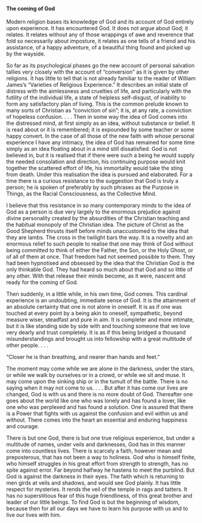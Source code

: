 #### The coming of God

Modern religion bases its knowledge of God and its account of God
entirely upon experience. It has encountered God. It does not argue
about God; it relates. It relates without any of those wrappings of awe
and reverence that fold so necessarily about imposture, it relates as
one tells of a friend and his assistance, of a happy adventure, of a
beautiful thing found and picked up by the wayside.

So far as its psychological phases go the new account of personal
salvation tallies very closely with the account of “conversion” as it is
given by other religions. It has little to tell that is not already
familiar to the reader of William James’s “Varieties of Religious
Experience.” It describes an initial state of distress with the
aimlessness and cruelties of life, and particularly with the futility of
the individual life, a state of helpless self-disgust, of inability to
form any satisfactory plan of living. This is the common prelude known
to many sorts of Christian as “conviction of sin”; it is, at any rate, a
conviction of hopeless confusion. . . . Then in some way the idea of God
comes into the distressed mind, at first simply as an idea, without
substance or belief. It is read about or it is remembered; it is
expounded by some teacher or some happy convert. In the case of all
those of the new faith with whose personal experience I have any
intimacy, the idea of God has remained for some time simply as an idea
floating about in a mind still dissatisfied. God is not believed in, but
it is realised that if there were such a being he would supply the
needed consolation and direction, his continuing purpose would knit
together the scattered effort of life, his immortality would take the
sting from death. Under this realisation the idea is pursued and
elaborated. For a time there is a curious resistance to the suggestion
that God is truly a person; he is spoken of preferably by such phrases
as the Purpose in Things, as the Racial Consciousness, as the Collective
Mind.

I believe that this resistance in so many contemporary minds to the idea
of God as a person is due very largely to the enormous prejudice against
divine personality created by the absurdities of the Christian teaching
and the habitual monopoly of the Christian idea. The picture of Christ
as the Good Shepherd thrusts itself before minds unaccustomed to the
idea that they are lambs. The cross in the twilight bars the way. It is
a novelty and an enormous relief to such people to realise that one may
think of God without being committed to think of either the Father, the
Son, or the Holy Ghost, or of all of them at once. That freedom had not
seemed possible to them. They had been hypnotised and obsessed by the
idea that the Christian God is the only thinkable God. They had heard so
much about that God and so little of any other. With that release their
minds become, as it were, nascent and ready for the coming of God.

Then suddenly, in a little while, in his own time, God comes. This
cardinal experience is an undoubting, immediate sense of God. It is the
attainment of an absolute certainty that one is not alone in oneself. It
is as if one was touched at every point by a being akin to oneself,
sympathetic, beyond measure wiser, steadfast and pure in aim. It is
completer and more intimate, but it is like standing side by side with
and touching someone that we love very dearly and trust completely. It
is as if this being bridged a thousand misunderstandings and brought us
into fellowship with a great multitude of other people. . . .

“Closer he is than breathing, and nearer than hands and feet.”

The moment may come while we are alone in the darkness, under the stars,
or while we walk by ourselves or in a crowd, or while we sit and muse.
It may come upon the sinking ship or in the tumult of the battle. There
is no saying when it may not come to us. . . . But after it has come our
lives are changed, God is with us and there is no more doubt of God.
Thereafter one goes about the world like one who was lonely and has
found a lover, like one who was perplexed and has found a solution. One
is assured that there is a Power that fights with us against the
confusion and evil within us and without. There comes into the heart an
essential and enduring happiness and courage.

There is but one God, there is but one true religious experience, but
under a multitude of names, under veils and darknesses, God has in this
manner come into countless lives. There is scarcely a faith, however
mean and preposterous, that has not been a way to holiness. God who is
himself finite, who himself struggles in his great effort from strength
to strength, has no spite against error. Far beyond halfway he hastens
to meet the purblind. But God is against the darkness in their eyes. The
faith which is returning to men girds at veils and shadows, and would
see God plainly. It has little respect for mysteries. It rends the veil
of the temple in rags and tatters. It has no superstitious fear of this
huge friendliness, of this great brother and leader of our little
beings. To find God is but the beginning of wisdom, because then for all
our days we have to learn his purpose with us and to live our lives with
him.
